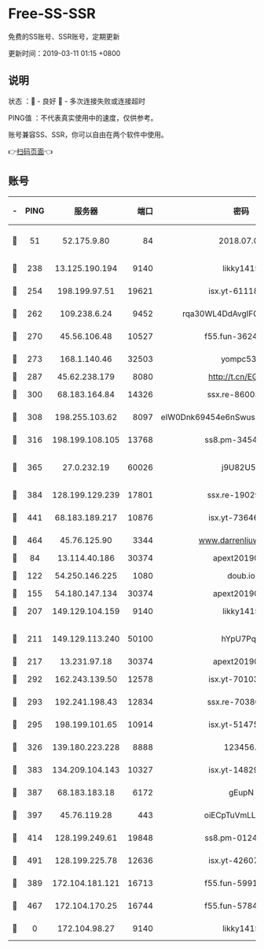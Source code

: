 # Free-SS-SSR

免费的SS账号、SSR账号，定期更新

更新时间：2019-03-11 01:15 +0800

## 说明

状态     ：🙂 - 良好 🙁 - 多次连接失败或连接超时

PING值   ：不代表真实使用中的速度，仅供参考。

账号兼容SS、SSR，你可以自由在两个软件中使用。

👉[扫码页面](https://liesauer.github.io/Free-SS-SSR/)👈

## 账号

|-|PING|服务器|端口|密码|加密方式|区域|
|:----:|:----:|:-----:|-----:|:----:|:----:|:----:|
|🙂|51|52.175.9.80|84|2018.07.07|chacha20-ietf-poly1305|HK|
|🙂|238|13.125.190.194|9140|likky1415|aes-256-cfb|KR|
|🙂|254|198.199.97.51|19621|isx.yt-61118042|aes-256-cfb|US|
|🙂|262|109.238.6.24|9452|rqa30WL4DdAvgIFG6Fs3znzTa|aes-256-cfb|FR|
|🙂|270|45.56.106.48|10527|f55.fun-36242266|aes-256-cfb|US|
|🙂|273|168.1.140.46|32503|yompc535|aes-256-cfb|AU|
|🙂|287|45.62.238.179|8080|http://t.cn/EGJIyrl|rc4-md5|CA|
|🙂|300|68.183.164.84|14326|ssx.re-86003792|aes-256-cfb|US|
|🙂|308|198.255.103.62|8097|eIW0Dnk69454e6nSwuspv9DmS201tQ0D|aes-256-cfb|US|
|🙂|316|198.199.108.105|13768|ss8.pm-34548033|aes-256-cfb|US|
|🙂|365|27.0.232.19|60026|j9U82U53|xchacha20-ietf-poly1305|HK|
|🙂|384|128.199.129.239|17801|ssx.re-19029637|aes-256-cfb|SG|
|🙂|441|68.183.189.217|10876|isx.yt-73646645|aes-256-cfb|SG|
|🙂|464|45.76.125.90|3344|www.darrenliuwei.com|aes-256-cfb|AU|
|🙂|84|13.114.40.186|30374|apext2019006|chacha20|JP|
|🙂|122|54.250.146.225|1080|doub.io|aes-256-cfb|JP|
|🙂|155|54.180.147.134|30374|apext2019006|chacha20|KR|
|🙂|207|149.129.104.159|9140|likky1415|aes-256-cfb|HK|
|🙂|211|149.129.113.240|50100|hYpU7PqP|chacha20-ietf-poly1305|CN|
|🙂|217|13.231.97.18|30374|apext2019006|chacha20|JP|
|🙂|292|162.243.139.50|12578|isx.yt-70103288|aes-256-cfb|US|
|🙂|293|192.241.198.43|12834|ssx.re-70380369|aes-256-cfb|US|
|🙂|295|198.199.101.65|10914|isx.yt-51475451|aes-256-cfb|US|
|🙂|326|139.180.223.228|8888|123456..|aes-256-cfb|JP|
|🙂|383|134.209.104.143|10327|isx.yt-14829527|aes-256-cfb|SG|
|🙂|387|68.183.183.18|6172|gEupN|aes-256-cfb|SG|
|🙂|397|45.76.119.28|443|oiECpTuVmLLxk4Ts|aes-256-cfb|AU|
|🙂|414|128.199.249.61|19848|ss8.pm-01244950|aes-256-cfb|SG|
|🙂|491|128.199.225.78|12636|isx.yt-42607822|aes-256-cfb|SG|
|🙁|389|172.104.181.121|16713|f55.fun-59911969|aes-256-cfb|SG|
|🙁|467|172.104.170.25|16744|f55.fun-57847062|aes-256-cfb|SG|
|🙁|0|172.104.98.27|9140|likky1415|aes-256-cfb|JP|
